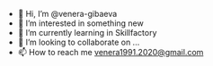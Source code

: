 - 👋 Hi, I’m @venera-gibaeva
- 👀 I’m interested in something new
- 🌱 I’m currently learning in Skillfactory
- 💞️ I’m looking to collaborate on ...
- 📫 How to reach me venera1991.2020@gmail.com

<!---
venera-gibaeva/venera-gibaeva is a ✨ special ✨ repository because its `README.md` (this file) appears on your GitHub profile.
You can click the Preview link to take a look at your changes.
--->
